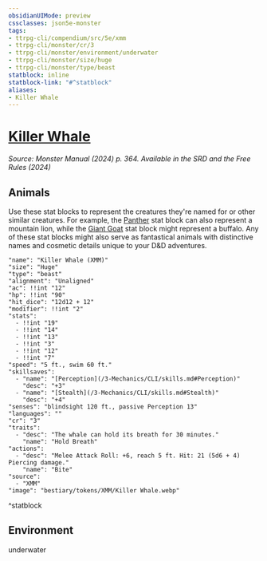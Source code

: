 ```yaml
---
obsidianUIMode: preview
cssclasses: json5e-monster
tags:
- ttrpg-cli/compendium/src/5e/xmm
- ttrpg-cli/monster/cr/3
- ttrpg-cli/monster/environment/underwater
- ttrpg-cli/monster/size/huge
- ttrpg-cli/monster/type/beast
statblock: inline
statblock-link: "#^statblock"
aliases:
- Killer Whale
---
```

# [Killer Whale](3-Mechanics\CLI\bestiary\beast/killer-whale-xmm.md)
*Source: Monster Manual (2024) p. 364. Available in the <span title='Systems Reference Document (5.2)'>SRD</span> and the Free Rules (2024)*  

## Animals

Use these stat blocks to represent the creatures they're named for or other similar creatures. For example, the [Panther](/3-Mechanics/CLI/bestiary/beast/panther-xmm.md) stat block can also represent a mountain lion, while the [Giant Goat](/3-Mechanics/CLI/bestiary/beast/giant-goat-xmm.md) stat block might represent a buffalo. Any of these stat blocks might also serve as fantastical animals with distinctive names and cosmetic details unique to your D&D adventures.

```statblock
"name": "Killer Whale (XMM)"
"size": "Huge"
"type": "beast"
"alignment": "Unaligned"
"ac": !!int "12"
"hp": !!int "90"
"hit_dice": "12d12 + 12"
"modifier": !!int "2"
"stats":
  - !!int "19"
  - !!int "14"
  - !!int "13"
  - !!int "3"
  - !!int "12"
  - !!int "7"
"speed": "5 ft., swim 60 ft."
"skillsaves":
  - "name": "[Perception](/3-Mechanics/CLI/skills.md#Perception)"
    "desc": "+3"
  - "name": "[Stealth](/3-Mechanics/CLI/skills.md#Stealth)"
    "desc": "+4"
"senses": "blindsight 120 ft., passive Perception 13"
"languages": ""
"cr": "3"
"traits":
  - "desc": "The whale can hold its breath for 30 minutes."
    "name": "Hold Breath"
"actions":
  - "desc": "Melee Attack Roll: +6, reach 5 ft. Hit: 21 (5d6 + 4) Piercing damage."
    "name": "Bite"
"source":
  - "XMM"
"image": "bestiary/tokens/XMM/Killer Whale.webp"
```
^statblock

## Environment

underwater